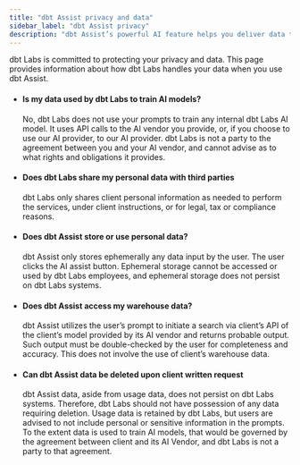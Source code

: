 ```yaml
--- 
title: "dbt Assist privacy and data" 
sidebar_label: "dbt Assist privacy" 
description: "dbt Assist’s powerful AI feature helps you deliver data that works." 
---
```


dbt Labs is committed to protecting your privacy and data. This page provides information about how dbt Labs handles your data when you use dbt Assist.

- #### Is my data used by dbt Labs to train AI models?
  No, dbt Labs does not use your prompts to train any internal dbt Labs AI model. It uses API calls to the AI vendor you provide, or, if you choose to use our AI provider, to our AI provider. dbt Labs is not a party to the agreement between you and your AI vendor, and cannot advise as to what rights and obligations it provides.

- #### Does dbt Labs share my personal data with third parties
  dbt Labs only shares client personal information as needed to perform the services, under client instructions, or for legal, tax or compliance reasons.

- #### Does dbt Assist store or use personal data?
  dbt Assist only stores ephemerally any data input by the user. The user clicks the AI assist button. Ephemeral storage cannot be accessed or used by dbt Labs employees, and ephemeral storage does not persist on dbt Labs systems.

- #### Does dbt Assist access my warehouse data?
  dbt Assist utilizes the user’s prompt to initiate a search via client’s API of the client’s model provided by its AI vendor and returns probable output. Such output must be double-checked by the user for completeness and accuracy. This does not involve the use of client’s warehouse data.

- #### Can dbt Assist data be deleted upon client written request
  dbt Assist data, aside from usage data, does not persist on dbt Labs systems. Therefore, dbt Labs should not have possession of any data requiring deletion. Usage data is retained by dbt Labs, but users are advised to not include personal or sensitive information in the prompts. To the extent data is used to train AI models, that would be governed by the agreement between client and its AI Vendor, and dbt Labs is not a party to that agreement.

